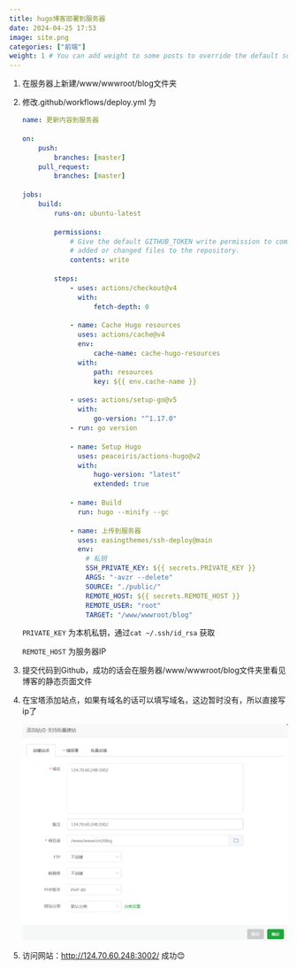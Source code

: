 ```yaml
---
title: hugo博客部署到服务器
date: 2024-04-25 17:53
image: site.png
categories: ["前端"]
weight: 1 # You can add weight to some posts to override the default sorting (date descending)
---
```

1. 在服务器上新建/www/wwwroot/blog文件夹
2. 修改.github/workflows/deploy.yml 为
    
    ```yaml
    name: 更新内容到服务器
    
    on:
        push:
            branches: [master]
        pull_request:
            branches: [master]
    
    jobs:
        build:
            runs-on: ubuntu-latest
    
            permissions:
                # Give the default GITHUB_TOKEN write permission to commit and push the
                # added or changed files to the repository.
                contents: write
    
            steps:
                - uses: actions/checkout@v4
                  with:
                      fetch-depth: 0
    
                - name: Cache Hugo resources
                  uses: actions/cache@v4
                  env:
                      cache-name: cache-hugo-resources
                  with:
                      path: resources
                      key: ${{ env.cache-name }}
    
                - uses: actions/setup-go@v5
                  with:
                      go-version: "^1.17.0"
                - run: go version
    
                - name: Setup Hugo
                  uses: peaceiris/actions-hugo@v2
                  with:
                      hugo-version: "latest"
                      extended: true
    
                - name: Build
                  run: hugo --minify --gc
    
                - name: 上传到服务器
                  uses: easingthemes/ssh-deploy@main
                  env:
                    # 私钥
                    SSH_PRIVATE_KEY: ${{ secrets.PRIVATE_KEY }}
                    ARGS: "-avzr --delete"
                    SOURCE: "./public/"
                    REMOTE_HOST: ${{ secrets.REMOTE_HOST }}
                    REMOTE_USER: "root"
                    TARGET: "/www/wwwroot/blog"
    
    ```
    
    `PRIVATE_KEY`  为本机私钥，通过`cat ~/.ssh/id_rsa` 获取
    
    `REMOTE_HOST` 为服务器IP
    
3. 提交代码到Github，成功的话会在服务器/www/wwwroot/blog文件夹里看见博客的静态页面文件
4. 在宝塔添加站点，如果有域名的话可以填写域名，这边暂时没有，所以直接写ip了
    
    ![Untitled](site.png)
    
5. 访问网站：http://124.70.60.248:3002/ 成功😊